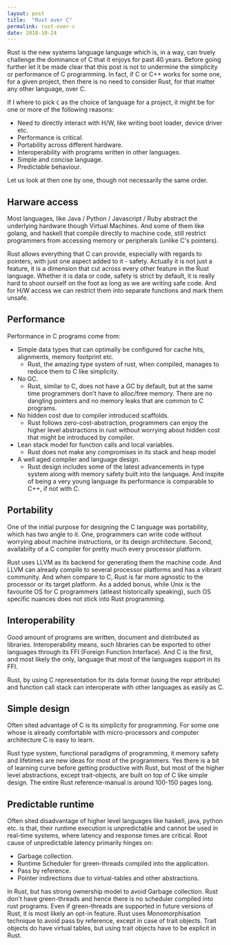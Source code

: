 ```yaml
---
layout: post
title:  "Rust over C"
permalink: rust-over-c
date: 2018-10-24
---
```


Rust is the new systems language language which is, in a way, can
truely challenge the dominance of C that it enjoys for past 40 years.
Before going further let it be made clear that this post is not to
undermine the simplicity or performance of C programming. In fact,
if C or C++ works for some one, for a given project, then there
is no need to consider Rust, for that matter any other language, over C.

If I where to pick `C` as the choice of language for a project, it might
be for one or more of the following reasons:

* Need to directly interact with H/W, like writing boot loader, device
  driver etc.
* Performance is critical.
* Portability across different hardware.
* Interoperability with programs written in other languages.
* Simple and concise language.
* Predictable behaviour.

Let us look at then one by one, though not necessarily the same order.

Harware access
--------------

Most languages, like Java / Python / Javascript / Ruby abstract the
underlying hardware though Virtual Machines. And some of them like golang,
and haskell that compile directly to machine code, still restrict
programmers from accessing memory or peripherals (unlike C's pointers).

Rust allows everything that C can provide, especially with regards to
pointers, with just one aspect added to it - safety. Actually it is not
just a feature, it is a dimension that cut across every other feature
in the Rust language. Whether it is data or code, safety is strict by
default, it is really hard to shoot ourself on the foot as long as
we are writing safe code. And for H/W access we can restrict them into
separate functions and mark them unsafe.

Performance
-----------

Performance in C programs come from:

* Simple data types that can optimally be configured for cache hits,
  alignments, memory footprint etc.
  * Rust, the amazing type system of rust, when compiled, manages to
    reduce them to C like simplicity.
* No GC.
  * Rust, similar to C, does not have a GC by default, but at the same
    time programmers don't have to alloc/free memory. There are no
    dangling pointers and no memory leaks that are common to C programs.
* No hidden cost due to compiler introduced scaffolds.
  * Rust follows zero-cost-abstraction, programmers can enjoy
    the higher level abstractions in rust without worrying about hidden
    cost that might be introduced by compiler.
* Lean stack model for function calls and local variables.
  * Rust does not make any compromises in its stack and heap model
* A well aged compiler and language design.
  * Rust design includes some of the latest advancements in type system
    along with memory safety built into the language. And inspite of
    being a very young language its performance is comparable to C++,
    if not with C.

Portability
-----------

One of the initial purpose for designing the C language was portability,
which has two angle to it. One, programmers can write code without
worrying about machine instructions, or its design architecture. Second,
availabilty of a C compiler for pretty much every processor platform.

Rust uses LLVM as its backend for generating them the machine code. And
LLVM can already compile to several processor platforms and has a vibrant
community. And when compare to C, Rust is far more agnostic to the
processor or its target platform. As a added bonus, while Unix is the
favourite OS for C programmers (atleast historically speaking), such OS
specific nuances does not stick into Rust programming.

Interoperability
----------------

Good amount of programs are written, document and distributed as libraries.
Interoperability means, such libraries can be exported to other languages
through its FFI (Foreign Function Interface). And C is the first, and most
likely the only, language that most of the languages support in its FFI.

Rust, by using C representation for its data format (using the repr attribute)
and function call stack can interoperate with other languages as easily
as C.

Simple design
-------------

Often sited advantage of C is its simplicity for programming. For some one
whose is already comfortable with micro-processors and computer architecture
C is easy to learn.

Rust type system, functional paradigms of programming, it memory safety and
lifetimes are new ideas for most of the programmers. Yes there is a bit of
learning curve before getting productive with Rust, but most of the higher
level abstractions, except trait-objects, are built on top of C like simple
design. The entire Rust reference-manual is around 100-150 pages long.

Predictable runtime
-------------------

Often sited disadvantage of higher level languages like haskell, java, python
etc. is that, their runtime execution is unpredictable and cannot be used
in real-time systems, where latency and response times are critical.
Root cause of unpredictable latency primarily hinges on:

* Garbage collection.
* Runtime Scheduler for green-threads compiled into the application.
* Pass by reference.
* Pointer indirections due to virtual-tables and other abstractions.

In Rust, but has strong ownership model to avoid Garbage collection. Rust
don't have green-threads and hence there is no scheduler compiled into
rust programs. Even if green-threads are supported in future versions of
Rust, it is most likely an opt-in feature. Rust uses Monomorphisation technique
to avoid pass by reference, except in case of trait objects. Trait objects
do have virtual tables, but using trait objects have to be explicit in Rust.
